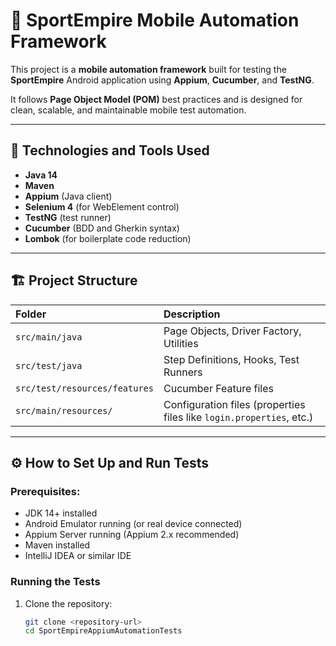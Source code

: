 # 📱 SportEmpire Mobile Automation Framework

This project is a **mobile automation framework** built for testing the **SportEmpire** Android application using **Appium**, **Cucumber**, and **TestNG**.

It follows **Page Object Model (POM)** best practices and is designed for clean, scalable, and maintainable mobile test automation.

---

## 🚀 Technologies and Tools Used

- **Java 14**
- **Maven**
- **Appium** (Java client)
- **Selenium 4** (for WebElement control)
- **TestNG** (test runner)
- **Cucumber** (BDD and Gherkin syntax)
- **Lombok** (for boilerplate code reduction)

---

## 🏗️ Project Structure

| Folder | Description |
|:-------|:------------|
| `src/main/java` | Page Objects, Driver Factory, Utilities |
| `src/test/java` | Step Definitions, Hooks, Test Runners |
| `src/test/resources/features` | Cucumber Feature files |
| `src/main/resources/` | Configuration files (properties files like `login.properties`, etc.) |

---

## ⚙️ How to Set Up and Run Tests

### Prerequisites:

- JDK 14+ installed
- Android Emulator running (or real device connected)
- Appium Server running (Appium 2.x recommended)
- Maven installed
- IntelliJ IDEA or similar IDE

### Running the Tests

1. Clone the repository:

   ```bash
   git clone <repository-url>
   cd SportEmpireAppiumAutomationTests
